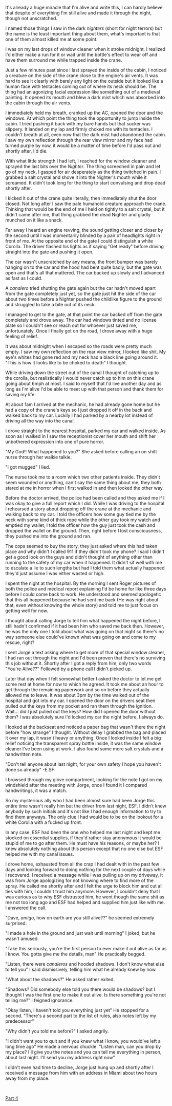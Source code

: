  

It's already a huge miracle that I'm alive and write this, I can hardly believe that despite of everything I'm still alive and made it through the night, though not unscratched.

I named those things I saw in the dark *nighters* (short for night terrors) but the name is the least important thing about them, what's important is that one of them almost killed me at some point. 

I was on my last drops of window cleaner when it stroke midnight. I realized I'd either make a run for it or wait until the bottle's effect to wear off and have them surround me while trapped inside the crane. 

Just a few minutes past since I last sprayed the inside of the cabin, I noticed a creature on the side of the crane close to the engine's air vents. It was hard to see it clearly with barely any light on the outside but it looked like a human face with tentacles coming out of where its neck should be. The thing had an agonizing facial expression like something out of a medieval painting. It opened its mouth and blew a dark mist which was absorbed into the cabin through the air vents.

I immediately held my breath, cranked up the AC, opened the door and the windows. At which point the thing took the opportunity to jump inside the cabin. I tried pushing it back with my bare hands but that sucker was slippery. It landed on my lap and firmly choked me with its tentacles. I couldn't breath at all, even now that the dark mist had abandoned the cabin. I saw my own reflection through the rear view mirror and my face had turned purple by now, it would be a matter of time before I'd pass out and shortly after, I'd die. 

With what little strength I had left, I reached for the window cleaner and sprayed the last bits over the *Nighter*. The thing screeched in pain and let go of my neck, I gasped for air desperately as the thing twitched in pain. I grabbed a salt crystal and shove it into the Nighter's mouth while it screamed. It didn't took long for the thing to start convulsing and drop dead shortly after. 

I kicked it out of the crane quite literally, then immediately shut the door closed. Not long after I saw the pale humanoid creature approach the crane. Thinking that would be the end of me I held on tightly to a salt crystal, but it didn't came after me, that thing grabbed the dead Nighter and gladly munched on it like a snack.

Far away I heard an engine revving, the sound getting closer and closer by the second until I was momentarily blinded by a pair of headlights right in front of me. At the opposite end of the gate I could distinguish a white Corolla. The driver flashed his lights as if saying "Get ready" before driving straight into the gate and pushing it open.

The car wasn't unscratched by any means, the front bumper was barely hanging on to the car and the hood had bent quite badly, but the gate was open and that's all that mattered. The car backed up slowly and I advanced as fast as I could.

A *canalero* tried shutting the gate again but the car hadn't moved apart from the gate completely just yet, so the gate just hit the side of the car about two times before a Nighter pushed the childlike figure to the ground and struggled to take a bite out of its neck. 

I managed to get to the gate, at that point the car backed off from the gate completely and drove away. The car had windows tinted and no license plate so I couldn't see or reach out for whoever just saved me, unfortunately. Once I finally got on the road, I drove away with a huge feeling of relief. 

It was about midnight when I escaped so the roads were pretty much empty. I saw my own reflection on the rear view mirror, I looked like shit. My eye's whites had gone red and my neck had a black line going around it. "This is how it looks like to be choked to death" I thought. 

While driving down the street out of the canal I thought of catching up to the corolla, but realistically I would never catch up to him on this crane going about 6mph at most. I said to myself that I'd live another day and as long as I'm alive I'd be able to meet up with that person and thank them for saving my life. 

At about 1am I arrived at the mechanic, he had already gone home but he had a copy of the crane's keys so I just dropped it off in the back and walked back to my car. Luckily I had parked by a nearby lot instead of driving all the way into the canal.

I drove straight to the nearest hospital, parked my car and walked inside. As soon as I walked in I saw the receptionist cover her mouth and shift her unbothered expression into one of pure horror. 

"My God!! What happened to you?" She asked before calling an on shift nurse through her walkie talkie.

"I got mugged" I lied.

The nurse took me to a room which two other patients inside. They didn't seem wounded or anything, can't say the same thing about me, they both stared at me in horror when I first walked in and then looked the other way. 

Before the doctor arrived, the police had been called and they asked me if I was okay to give a full report which I did. While I was driving to the hospital I rehearsed a story about dropping off the crane at the mechanic and walking back to my car. I told the officers how some guy tied me by the neck with some kind of thick rope while the other guy took my watch and emptied my wallet, I told the officer how the guy just took the cash and dropped the wallet on the ground. Then, right before I lost consciousness, they pushed me into the ground and ran.

The cops seemed to buy the story, they just asked where this had taken place and why didn't I called 911 if they didn't took my phone? I said I didn't get a good look on the guys and didn't thought of anything other than running to the safety of my car when it happened. It didn't sit well with me to escalate a lie to such lengths but had I told them what actually happened they'd just assume I was either wasted or high.

I spent the night at the hospital. By the morning I sent Roger pictures of both the police and medical report explaining I'd be home for like three days before I could come back to work. He understood and seemed apologetic that this all happened because he had sent me back (He was right about that, even without knowing the whole story) and told me to just focus on getting well for now. 

I thought about calling Jorge to tell him what happened the night before, I still hadn't confirmed if it had been him who saved me back then. However, he was the only one I told about what was going on that night so there's no way someone else could've known what was going on and come to my rescue, right? 

I sent Jorge a text asking where to get more of that special window cleaner, I had ran out through the night and I'd been proven that there's no surviving this job without it. Shortly after I got a reply from him, only two words "You're Alive??" Followed by a phone call I didn't picked up.

Later that day when I felt somewhat better I asked the doctor to let me get some rest at home for now to which he agreed. It took me about an hour to get through the remaining paperwork and so on before they actually allowed me to leave. It was about 3pm by the time walked out of the hospital and got into my car. I opened the door on the drivers seat then pulled out the keys from my pocket and ran them through the ignition. Wait... did I just pulled out the keys? How did I opened the door without them? I was absolutely sure I'd locked my car the night before, I always do.

I looked at the backseat and noticed a paper bag that wasn't there the night before "how strange" I thought. Without delay I grabbed the bag and placed it over my lap, it wasn't heavy or anything. Once I looked inside I felt a big relief noticing the transparent spray bottle inside, it was the same window cleaner I've been using at work. I also found some more salt crystals and a handwritten note. 

"Don't tell anyone about last night, for your own safety I hope you haven't done so already" -E.SF

I browsed through my glove compartment, looking for the note I got on my windshield after the meeting with Jorge, once I found it I compared handwritings, it was a match. 

So my mysterious ally who I had been almost sure had been Jorge this entire time wasn't really him but the driver from last night, ESF. I didn't knew anybody by such initials and it's not like I had enough information to try to find them anyways. The only clue I had would be to be on the lookout for a white Corolla with a fucked up front. 

In any case, ESF had been the one who helped me last night and kept me stocked on essential supplies, if they'd rather stay anonymous it would be stupid of me to go after them. He must have his reasons, or maybe her? I knew absolutely nothing about this person except that no one else but ESF helped me with my canal issues. 

I drove home, exhausted from all the crap I had dealt with in the past few days and looking forward to doing nothing for the next couple of days while I recovered. I received a message while I was pulling up on my driveway, it was from Jorge apologizing for not knowing where to find more of the spray. He called me shortly after and I felt the urge to block him and cut all ties with him, I couldn't trust him anymore. However, I couldn't deny that I was curious as to why ESF distrusted him, he went though the same shit as me not too long ago and ESF had helped and supplied him just like with me. I answered the call.

"Dave, *amigo*, how on earth are you still alive??" he seemed extremely surprised.

"I made a hole in the ground and just wait until morning" I joked, but he wasn't amused.

"Take this seriously, you're the first person to ever make it out alive as far as I know. You gotta give me the details, man" He practically begged.

"Listen, there were *canaleros* and hooded shadows. I don't know what else to tell you" I said dismissively, telling him what he already knew by now.

"What about the shadows?" He asked rather exited.

"Shadows? Did somebody else told you there would be shadows? but I thought I was the first one to make it out alive. Is there something you're not telling me?" I feigned ignorance.

"Okay listen, I haven't told you everything just yet" He stopped for a second. "There's a second part to the list of rules, also notes left by my predecessor" 

"Why didn't you told me before?" I asked angrily.

"I didn't want you to quit and if you knew what I know, you would've left a long time ago" He made a nervous chuckle. "Listen man, can you drop by my place? I'll give you the notes and you can tell me everything in person, about last night. I'll send you my address right now"

I didn't even had time to decline, Jorge just hung up and shortly after I received a message from him with an address in Miami about two hours away from my place. 

&#x200B;

[Part 4](https://www.reddit.com/r/nosleep/comments/v69d9s/somethings_lurking_in_the_floridian_canals_part_4/)